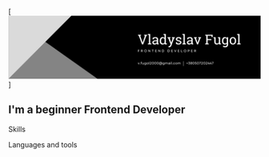 [![Header](https://github.com/VladyslavFugol/vladyslavfugol/blob/main/assets/header-github.png)]

## I'm a beginner Frontend Developer

Skills

Languages and tools
